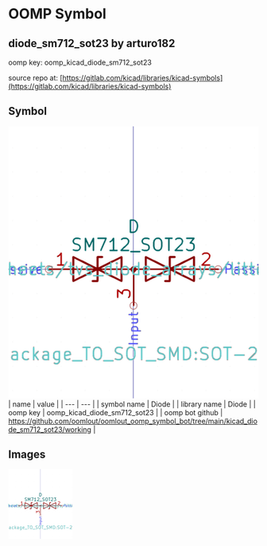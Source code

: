 # OOMP Symbol  
## diode_sm712_sot23  by arturo182  
  
oomp key: oomp_kicad_diode_sm712_sot23  
  
source repo at: [https://gitlab.com/kicad/libraries/kicad-symbols](https://gitlab.com/kicad/libraries/kicad-symbols)  
## Symbol  
  
[![working.png](working_600.png)](working.png)  
| name | value | 
| --- | --- | 
| symbol name | Diode | 
| library name | Diode | 
| oomp key | oomp_kicad_diode_sm712_sot23 | 
| oomp bot github | https://github.com/oomlout/oomlout_oomp_symbol_bot/tree/main/kicad_diode_sm712_sot23/working | 
## Images  
  
[![working.png](working_140.png)](working.png)  
